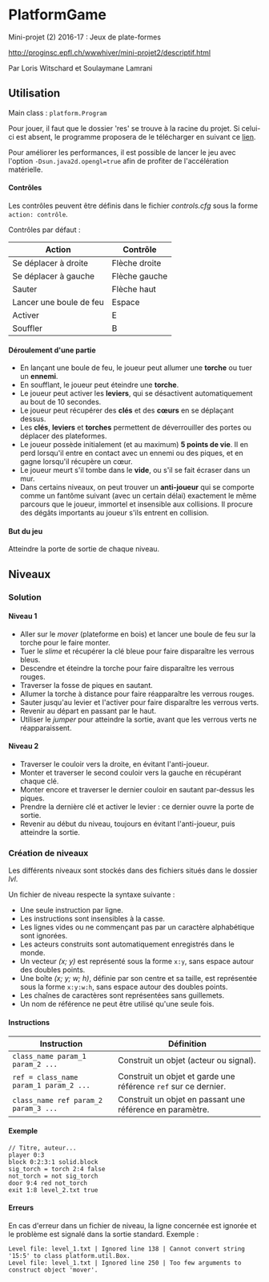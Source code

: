# PlatformGame

Mini-projet (2) 2016-17 : Jeux de plate-formes

http://proginsc.epfl.ch/wwwhiver/mini-projet2/descriptif.html

Par Loris Witschard et Soulaymane Lamrani

## Utilisation

Main class : `platform.Program`

Pour jouer, il faut que le dossier 'res' se trouve à la racine du projet. Si celui-ci est absent, le programme proposera de le télécharger en suivant ce [lien](#).

Pour améliorer les performances, il est possible de lancer le jeu avec l'option `-Dsun.java2d.opengl=true` afin de profiter de l'accélération matérielle.

#### Contrôles

Les contrôles peuvent être définis dans le fichier *controls.cfg* sous la forme `action: contrôle`.

Contrôles par défaut :

| Action | Contrôle |
| --- | --- |
| Se déplacer à droite | Flèche droite |
| Se déplacer à gauche | Flèche gauche |
| Sauter | Flèche haut |
| Lancer une boule de feu | Espace |
| Activer | E |
| Souffler | B |

#### Déroulement d'une partie

- En lançant une boule de feu, le joueur peut allumer une **torche** ou tuer un **ennemi**.
- En soufflant, le joueur peut éteindre une **torche**.
- Le joueur peut activer les **leviers**, qui se désactivent automatiquement au bout de 10 secondes.
- Le joueur peut récupérer des **clés** et des **cœurs** en se déplaçant dessus.
- Les **clés**, **leviers** et **torches** permettent de déverrouiller des portes ou déplacer des plateformes.
- Le joueur possède initialement (et au maximum) **5 points de vie**. Il en perd lorsqu'il entre en contact avec un ennemi ou des piques, et en gagne lorsqu'il récupère un cœur.
- Le joueur meurt s'il tombe dans le **vide**, ou s'il se fait écraser dans un mur.
- Dans certains niveaux, on peut trouver un **anti-joueur** qui se comporte comme un fantôme suivant (avec un certain délai) exactement le même parcours que le joueur, immortel et insensible aux collisions. Il procure des dégâts importants au joueur s'ils entrent en collision.

#### But du jeu

Atteindre la porte de sortie de chaque niveau.

## Niveaux

### Solution

#### Niveau 1

- Aller sur le *mover* (plateforme en bois) et lancer une boule de feu sur la torche pour le faire monter.
- Tuer le *slime* et récupérer la clé bleue pour faire disparaître les verrous bleus.
- Descendre et éteindre la torche pour faire disparaître les verrous rouges.
- Traverser la fosse de piques en sautant.
- Allumer la torche à distance pour faire réapparaître les verrous rouges.
- Sauter jusqu'au levier et l'activer pour faire disparaître les verrous verts.
- Revenir au départ en passant par le haut.
- Utiliser le *jumper* pour atteindre la sortie, avant que les verrous verts ne réapparaissent.

#### Niveau 2

- Traverser le couloir vers la droite, en évitant l'anti-joueur.
- Monter et traverser le second couloir vers la gauche en récupérant chaque clé.
- Monter encore et traverser le dernier couloir en sautant par-dessus les piques.
- Prendre la dernière clé et activer le levier : ce dernier ouvre la porte de sortie.
- Revenir au début du niveau, toujours en évitant l'anti-joueur, puis atteindre la sortie.

### Création de niveaux

Les différents niveaux sont stockés dans des fichiers situés dans le dossier *lvl*.

Un fichier de niveau respecte la syntaxe suivante :

- Une seule instruction par ligne.
- Les instructions sont insensibles à la casse.
- Les lignes vides ou ne commençant pas par un caractère alphabétique sont ignorées.
- Les acteurs construits sont automatiquement enregistrés dans le monde.
- Un vecteur *(x; y)* est représenté sous la forme `x:y`, sans espace autour des doubles points.
- Une boîte *(x; y; w; h)*, définie par son centre et sa taille, est représentée sous la forme `x:y:w:h`, sans espace autour des doubles points.
- Les chaînes de caractères sont représentées sans guillemets.
- Un nom de référence ne peut être utilisé qu'une seule fois.

#### Instructions

| Instruction | Définition |
| --- | --- |
| `class_name param_1 param_2 ...` | Construit un objet (acteur ou signal). |
| `ref = class_name param_1 param_2 ...` | Construit un objet et garde une référence `ref` sur ce dernier.
| `class_name ref param_2 param_3 ...` | Construit un objet en passant une référence en paramètre. |

#### Exemple

```
// Titre, auteur...
player 0:3
block 0:2:3:1 solid.block
sig_torch = torch 2:4 false
not_torch = not sig_torch
door 9:4 red not_torch
exit 1:8 level_2.txt true
```

#### Erreurs

En cas d'erreur dans un fichier de niveau, la ligne concernée est ignorée et le problème est signalé dans la sortie standard. Exemple :

```
Level file: level_1.txt | Ignored line 138 | Cannot convert string '15:5' to class platform.util.Box.
Level file: level_1.txt | Ignored line 250 | Too few arguments to construct object 'mover'.
```
